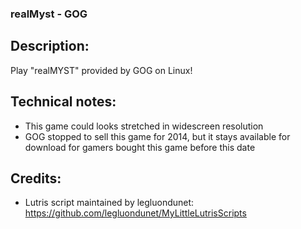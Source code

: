 ### realMyst - GOG
## Description:
Play "realMYST" provided by GOG on Linux!
## Technical notes:
- This game could looks stretched in widescreen resolution
- GOG stopped to sell this game for 2014, but it stays available for download for gamers bought this game before this date
## Credits:
- Lutris script maintained by legluondunet: https://github.com/legluondunet/MyLittleLutrisScripts
